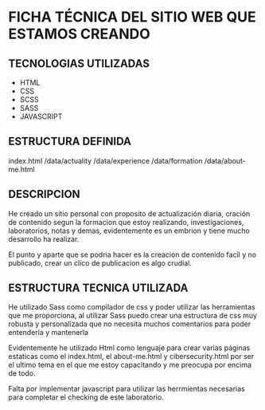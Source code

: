 # FICHA TÉCNICA DEL SITIO WEB QUE ESTAMOS CREANDO

## TECNOLOGIAS UTILIZADAS

- HTML
- CSS
- SCSS
- SASS
- JAVASCRIPT

## ESTRUCTURA DEFINIDA

index.html
    /data/actuality
    /data/experience
    /data/formation
    /data/about-me.html

## DESCRIPCION

He creado un sitio personal con proposito de actualización diaria, cración de contenido segun la formacion que estoy realizando, investigaciones, laboratorios, notas y demas, evidentemente es un embrion y tiene mucho desarrollo ha realizar.

El punto y aparte que se podria hacer es la creacion de contenido facil y no publicado, crear un clico de publicacion es algo crudial.

## ESTRUCTURA TECNICA UTILIZADA

He utilizado Sass como compilador de css y poder utilizar las herramientas que me proporciona, al utilizar Sass puedo crear una estructura de css muy robusta y personalizada que no necesita muchos comentarios para poder entenderla y mantenerla

Evidentemente he utilizado Html como lenguaje para crear varias páginas estaticas como el index.html, el about-me.html y cibersecurity.html por ser el ultimo tema en el que me estoy capacitando y me preocupa por encima de todo.

Falta por implementar javascript para utilizar las herrmientas necesarias para completar el checking de este laboratorio.

